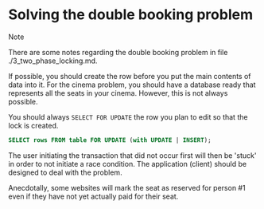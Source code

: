 # Solving the double booking problem

> [!NOTE]
> There are some notes regarding the double booking problem in file ./3_two_phase_locking.md.

If possible, you should create the row before you put the main contents of data into it. For the cinema problem, you should have a database ready that represents all the seats in your cinema. However, this is not always possible.

You should always `SELECT FOR UPDATE` the row you plan to edit so that the lock is created.

```sql
SELECT rows FROM table FOR UPDATE (with UPDATE | INSERT);
```

The user initiating the transaction that did not occur first will then be 'stuck' in order to not initiate a race condition. The application (client) should be designed to deal with the problem.

Anecdotally, some websites will mark the seat as reserved for person \#1 even if they have not yet actually paid for their seat.
